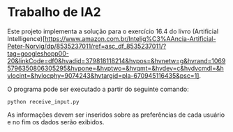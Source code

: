 # Trabalho de IA2

Este projeto implementa a solução para o exercício 16.4 do livro (Artificial Intelligence)[https://www.amazon.com.br/Intelig%C3%AAncia-Artificial-Peter-Norvig/dp/8535237011/ref=asc_df_8535237011/?tag=googleshopp00-20&linkCode=df0&hvadid=379818118214&hvpos=&hvnetw=g&hvrand=10695796350806305295&hvpone=&hvptwo=&hvqmt=&hvdev=c&hvdvcmdl=&hvlocint=&hvlocphy=9074243&hvtargid=pla-670945116435&psc=1].

O programa pode ser executado a partir do seguinte comando:

```
python receive_input.py
```

As informações devem ser inseridos sobre as preferências de cada usuário e no fim os dados serão exibidos.
